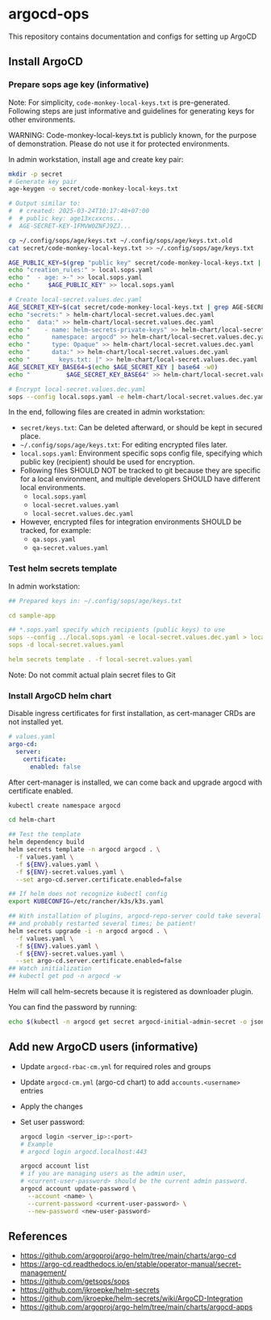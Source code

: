 # argocd-ops

This repository contains documentation and configs for setting up ArgoCD

## Install ArgoCD

### Prepare sops age key (informative)

Note: For simplicity, `code-monkey-local-keys.txt` is pre-generated. Following steps are just
informative and guidelines for generating keys for other environments.

WARNING: Code-monkey-local-keys.txt is publicly known, for the purpose of demonstration.
Please do not use it for protected environments.

In admin workstation, install age and create key pair:

```bash
mkdir -p secret
# Generate key pair
age-keygen -o secret/code-monkey-local-keys.txt

# Output similar to:
#  # created: 2025-03-24T10:17:48+07:00
#  # public key: age13xcxxcns...
#  AGE-SECRET-KEY-1FMVW0ZNFJ9ZJ...

cp ~/.config/sops/age/keys.txt ~/.config/sops/age/keys.txt.old
cat secret/code-monkey-local-keys.txt >> ~/.config/sops/age/keys.txt

AGE_PUBLIC_KEY=$(grep "public key" secret/code-monkey-local-keys.txt | cut -d ":" -f2 | tr -d " ")
echo "creation_rules:" > local.sops.yaml
echo "  - age: >-" >> local.sops.yaml
echo "     $AGE_PUBLIC_KEY" >> local.sops.yaml

# Create local-secret.values.dec.yaml
AGE_SECRET_KEY=$(cat secret/code-monkey-local-keys.txt | grep AGE-SECRET-KEY)
echo "secrets:" > helm-chart/local-secret.values.dec.yaml
echo "  data:" >> helm-chart/local-secret.values.dec.yaml
echo "    - name: helm-secrets-private-keys" >> helm-chart/local-secret.values.dec.yaml
echo "      namespace: argocd" >> helm-chart/local-secret.values.dec.yaml
echo "      type: Opaque" >> helm-chart/local-secret.values.dec.yaml
echo "      data:" >> helm-chart/local-secret.values.dec.yaml
echo "        keys.txt: |" >> helm-chart/local-secret.values.dec.yaml
AGE_SECRET_KEY_BASE64=$(echo $AGE_SECRET_KEY | base64 -w0)
echo "          $AGE_SECRET_KEY_BASE64" >> helm-chart/local-secret.values.dec.yaml

# Encrypt local-secret.values.dec.yaml
sops --config local.sops.yaml -e helm-chart/local-secret.values.dec.yaml > helm-chart/local-secret.values.yaml
```

In the end, following files are created in admin workstation:
- `secret/keys.txt`: Can be deleted afterward, or should be kept in secured place.
- `~/.config/sops/age/keys.txt`: For editing encrypted files later.
- `local.sops.yaml`: Environment specific sops config file, specifying which public key (recipient)
  should be used for encryption.
- Following files SHOULD NOT be tracked to git because they are specific for a local environment,
  and multiple developers SHOULD have different local environments.
  + `local.sops.yaml`
  + `local-secret.values.yaml`
  + `local-secret.values.dec.yaml`
- However, encrypted files for integration environments SHOULD be tracked, for example:
  + `qa.sops.yaml`
  + `qa-secret.values.yaml`

### Test helm secrets template

In admin workstation:

```yaml
## Prepared keys in: ~/.config/sops/age/keys.txt

cd sample-app

## *.sops.yaml specify which recipients (public keys) to use
sops --config ../local.sops.yaml -e local-secret.values.dec.yaml > local-secret.values.yaml
sops -d local-secret.values.yaml

helm secrets template . -f local-secret.values.yaml
```

Note: Do not commit actual plain secret files to Git

### Install ArgoCD helm chart

Disable ingress certificates for first installation, as cert-manager CRDs are not installed yet.

```yaml
# values.yaml
argo-cd:
  server:
    certificate:
      enabled: false
```

After cert-manager is installed, we can come back and upgrade argocd with certificate enabled.

```bash
kubectl create namespace argocd

cd helm-chart

## Test the template
helm dependency build
helm secrets template -n argocd argocd . \
  -f values.yaml \
  -f ${ENV}.values.yaml \
  -f ${ENV}-secret.values.yaml \
  --set argo-cd.server.certificate.enabled=false

## If helm does not recognize kubectl config
export KUBECONFIG=/etc/rancher/k3s/k3s.yaml

## With installation of plugins, argocd-repo-server could take several minutes to initialize
## and probably restarted several times; be patient!
helm secrets upgrade -i -n argocd argocd . \
  -f values.yaml \
  -f ${ENV}.values.yaml \
  -f ${ENV}-secret.values.yaml \
  --set argo-cd.server.certificate.enabled=false
## Watch initialization
## kubectl get pod -n argocd -w
```

Helm will call helm-secrets because it is registered as downloader plugin.

You can find the password by running:

```bash
echo $(kubectl -n argocd get secret argocd-initial-admin-secret -o jsonpath="{.data.password}" | base64 -d)
```

## Add new ArgoCD users (informative)

- Update `argocd-rbac-cm.yml` for required roles and groups
- Update `argocd-cm.yml` (argo-cd chart) to add `accounts.<username>` entries
- Apply the changes
- Set user password:

  ```bash
  argocd login <server_ip>:<port>
  # Example
  # argocd login argocd.localhost:443

  argocd account list
  # if you are managing users as the admin user,
  # <current-user-password> should be the current admin password.
  argocd account update-password \
    --account <name> \
    --current-password <current-user-password> \
    --new-password <new-user-password>
  ```

## References

- https://github.com/argoproj/argo-helm/tree/main/charts/argo-cd
- https://argo-cd.readthedocs.io/en/stable/operator-manual/secret-management/
- https://github.com/getsops/sops
- https://github.com/jkroepke/helm-secrets
- https://github.com/jkroepke/helm-secrets/wiki/ArgoCD-Integration
- https://github.com/argoproj/argo-helm/tree/main/charts/argocd-apps
